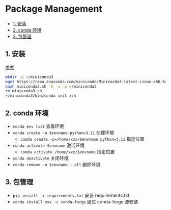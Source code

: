 # Package Management

- [1. 安装](#1-安装)
- [2. conda 环境](#2-conda-环境)
- [3. 包管理](#3-包管理)

## 1. 安装

[参考](https://docs.conda.io/projects/miniconda/en/latest/)

```sh
mkdir -p ~/miniconda3
wget https://repo.anaconda.com/miniconda/Miniconda3-latest-Linux-x86_64.sh -O miniconda3.sh
bash miniconda3.sh -b -u -p ~/miniconda3
rm miniconda3.sh
~/miniconda3/bin/conda init zsh
```

## 2. conda 环境

- `conda env list` 查看环境
- `conda create -n $envname python=3.11` 创建环境
  - `conda create -p=/home/xxx/$envname python=3.11` 指定位置
- `conda activate $envname` 激活环境
  - `conda activate /home/xxx/$envname` 指定位置
- `conda deactivate` 关闭环境
- `conda remove -n $envname --all` 删除环境

## 3. 包管理

- `pip install -r requirements.txt` 安装 requirements.txt
- `conda install xxx -c conda-forge` 通过 conda-forge 源安装
